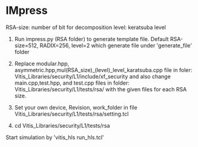 # IMpress

RSA-size: number of bit for decomposition
level: keratsuba level


1. Run impress.py (RSA folder) to generate template file. Default RSA-size=512, RADIX=256, level=2 which generate file under 'generate_file' folder

2. Replace modular.hpp, asymmetric.hpp,mul(RSA_size)_(level)_level_karatsuba.cpp   file in foler: Vitis_Libraries/security/L1/include/xf_security and also change main.cpp,test.hpp, and test.cpp files in folder: Vitis_Libraries/security/L1/tests/rsa/ with the given files for each RSA size.

3. Set your own device, Revision, work_folder in file Vitis_Libraries/security/L1/tests/rsa/setting.tcl

4. cd Vitis_Libraries/security/L1/tests/rsa

Start simulation by 'vitis_hls run_hls.tcl'
